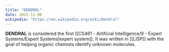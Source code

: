 ```yaml
---
title: "DENDRAL"
date: 2022-11-06
wikipedia: "https://en.wikipedia.org/wiki/Dendral"
---
```


**DENDRAL** is considered the first [[CS461 - Artificial Intelligence/9 - Expert Systems/Expert Systems|expert system]]. It was written in [[LISP]] with the goal of helping organic chemists identify unknown molecules.